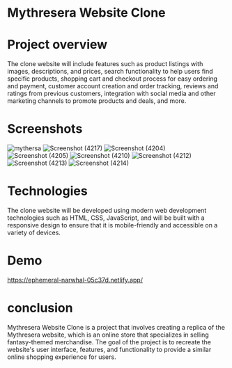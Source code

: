 # Mythresera Website Clone

 
 # Project overview
 The clone website will include features such as product listings with images, descriptions, and prices, search functionality to help users find specific products, shopping cart and checkout process for easy ordering and payment, customer account creation and order tracking, reviews and ratings from previous customers, integration with social media and other marketing channels to promote products and deals, and more.
 
 # Screenshots
 
![mythersa](https://user-images.githubusercontent.com/31159055/191819713-8f88633a-e93f-4e72-8229-738b33281bc2.PNG)
![Screenshot (4217)](https://user-images.githubusercontent.com/101389168/222085826-48e97e2c-d52c-4cef-a2a2-398d74713084.png)
![Screenshot (4204)](https://user-images.githubusercontent.com/101389168/222086237-8bdb49be-1dfc-428c-8ae0-0126fc03e68d.png)
![Screenshot (4205)](https://user-images.githubusercontent.com/101389168/222086274-df76e732-82a7-4c02-aab4-c814cf323da7.png)
![Screenshot (4210)](https://user-images.githubusercontent.com/101389168/222086306-b534f14e-4f66-4f33-bc02-2f04818ee6a5.png)
![Screenshot (4212)](https://user-images.githubusercontent.com/101389168/222086331-8e490c0a-fad9-4401-86ae-f91d5a6b3ecc.png)
![Screenshot (4213)](https://user-images.githubusercontent.com/101389168/222086384-872dc4f6-3a37-49af-82cc-e49d39e0f8c0.png)
![Screenshot (4214)](https://user-images.githubusercontent.com/101389168/222086430-4c10ec20-48ea-4067-b171-cbbee1973e11.png)

# Technologies
The clone website will be developed using modern web development technologies such as HTML, CSS, JavaScript,  and will be built with a responsive design to ensure that it is mobile-friendly and accessible on a variety of devices.

# Demo 
https://ephemeral-narwhal-05c37d.netlify.app/

# conclusion 
Mythresera Website Clone is a project that involves creating a replica of the Mythresera website, which is an online store that specializes in selling fantasy-themed merchandise. The goal of the project is to recreate the website's user interface, features, and functionality to provide a similar online shopping experience for users.

